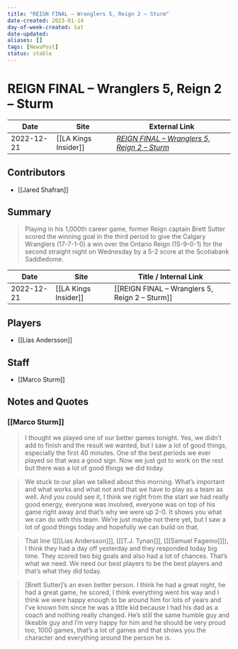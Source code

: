 ```yaml
---
title: "REIGN FINAL – Wranglers 5, Reign 2 – Sturm"
date-created: 2023-01-14
day-of-week-created: Sat
date-updated: 
aliases: []
tags: [NewsPost]
status: stable
---
```


# REIGN FINAL – Wranglers 5, Reign 2 – Sturm

| Date       | Site                 | External Link                                                                                                                |
| ---------- | -------------------- | ---------------------------------------------------------------------------------------------------------------------------- |
| 2022-12-21 | [[LA Kings Insider]] | [*REIGN FINAL – Wranglers 5, Reign 2 – Sturm*](https://lakingsinsider.com/2022/12/21/reign-final-wranglers-5-reign-2-sturm/) |

## Contributors
- [[Jared Shafran]]

## Summary
> Playing in his 1,000th career game, former Reign captain Brett Sutter scored the winning goal in the third period to give the Calgary Wranglers (17-7-1-0) a win over the Ontario Reign (15-9-0-1) for the second straight night on Wednesday by a 5-2 score at the Scotiabank Saddledome.

| Date       | Site                 | Title / Internal Link                          |
| ---------- | -------------------- | ---------------------------------------------- |
| 2022-12-21 | [[LA Kings Insider]] | [[REIGN FINAL – Wranglers 5, Reign 2 – Sturm]] |

## Players
- [[Lias Andersson]]

## Staff
- [[Marco Sturm]]

## Notes and Quotes
### [[Marco Sturm]]
> I thought we played one of our better games tonight. Yes, we didn’t add to finish and the result we wanted, but I saw a lot of good things, especially the first 40 minutes. One of the best periods we ever played so that was a good sign. Now we just got to work on the rest but there was a lot of good things we did today.

> We stuck to our plan we talked about this morning. What’s important and what works and what not and that we have to play as a team as well. And you could see it, I think we right from the start we had really good energy, everyone was involved, everyone was on top of his game right away and that’s why we were up 2-0. It shows you what we can do with this team. We’re just maybe not there yet, but I saw a lot of good things today and hopefully we can build on that.

> That line (\[[[Lias Andersson]]], \[[[T.J. Tynan]]], \[[[Samuel Fagemo]]]), I think they had a day off yesterday and they responded today big time. They scored two big goals and also had a lot of chances. That’s what we need. We need our best players to be the best players and that’s what they did today.

> \[Brett Sutter]’s an even better person. I think he had a great night, he had a great game, he scored, I think everything went his way and I think we were happy enough to be around him for lots of years and I’ve known him since he was a little kid because I had his dad as a coach and nothing really changed. He’s still the same humble guy and likeable guy and I’m very happy for him and he should be very proud too, 1000 games, that’s a lot of games and that shows you the character and everything around the person he is.

